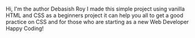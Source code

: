 Hi,
I'm the author Debasish Roy 
I made this simple project using vanilla HTML and CSS as a beginners project it can help you all to get a good practice on CSS and for those who are starting as a new Web Developer
Happy Coding!
